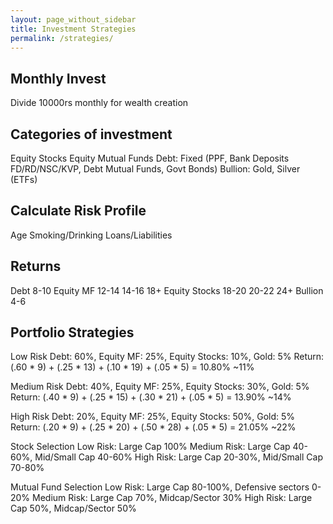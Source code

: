 ```yaml
---
layout: page_without_sidebar
title: Investment Strategies
permalink: /strategies/
---
```


Monthly Invest
--------------
Divide 10000rs monthly for wealth creation

Categories of investment
-----
Equity Stocks
Equity Mutual Funds
Debt: Fixed (PPF, Bank Deposits FD/RD/NSC/KVP, Debt Mutual Funds, Govt Bonds)
Bullion: Gold, Silver (ETFs)

Calculate Risk Profile
-----
  Age
  Smoking/Drinking
  Loans/Liabilities

Returns
-----
  Debt          8-10
  Equity MF     12-14   14-16   18+
  Equity Stocks 18-20   20-22   24+
  Bullion       4-6
               
    
Portfolio Strategies
-----
  Low Risk
    Debt: 60%, Equity MF: 25%, Equity Stocks: 10%, Gold: 5%
    Return: (.60 * 9) + (.25 * 13) + (.10 * 19) + (.05 * 5) = 10.80%
    ~11%

  Medium Risk
    Debt: 40%, Equity MF: 25%, Equity Stocks: 30%, Gold: 5%
    Return: (.40 * 9) + (.25 * 15) + (.30 * 21) + (.05 * 5) = 13.90%
    ~14%

  High Risk
    Debt: 20%, Equity MF: 25%, Equity Stocks: 50%, Gold: 5%
    Return: (.20 * 9) + (.25 * 20) + (.50 * 28) + (.05 * 5) = 21.05%
    ~22%


Stock Selection
    Low Risk: Large Cap 100%
    Medium Risk: Large Cap 40-60%, Mid/Small Cap 40-60%
    High Risk: Large Cap 20-30%, Mid/Small Cap 70-80%
    
Mutual Fund Selection
    Low Risk: Large Cap 80-100%, Defensive sectors 0-20%
    Medium Risk: Large Cap 70%, Midcap/Sector 30%
    High Risk: Large Cap 50%, Midcap/Sector 50%
